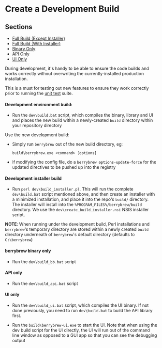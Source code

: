 # Create a Development Build

## Sections

- [Full Build (Except Installer)](#development-environment-build)
- [Full Build (With Installer)](#development-installer-build)
- [Binary Only](#berrybrew-binary-only)
- [API Only](#api-only)
- [UI Only](#ui-only)

During development, it's handy to be able to ensure the code builds and works
correctly without overwriting the currently-installed production installation.

This is a must for testing out new features to ensure they work correctly prior
to running the [unit test](Unit%20Testing.md) suite.

#### Development environment build:

- Run the `dev\build.bat` script, which compiles the binary, library and UI and
places the new build within a newly-created `build` directory within your
repository directory

Use the new development build:

- Simply run `berrybrew` out of the new build directory, eg:

    `build\berrybrew.exe <command> [options]`

- If modifying the config file, do a `berrybrew options-update-force` for the
updated directives to be pushed up into the registry

#### Development installer build 

- Run `perl dev\build_installer.pl`. This will run the complete `dev\build.bat` script
  mentioned above, and then create an installer with a minimized installation, and
  place it into the repo's `build/` directory. The installer will install into
  the `%PROGRAM_FILES%/berrybrew/build` directory. We use the 
  `dev\create_build_installer.nsi` NSIS installer script.

**NOTE**: When running under the development build, Perl installations and
`berrybrew`'s temporary directory are stored within a newly created `build`
directory underneath of `berrybrew`'s default directory (defaults to
`C:\berrybrew`)

#### berrybrew binary only

- Run the `dev\build_bb.bat` script

#### API only

- Run the `dev\build_api.bat` script

#### UI only

- Run the `dev\build_ui.bat` script, which compiles the UI binary. If not done
  previously, you need to run `dev\build.bat` to build the API library first.

- Run the `build\berrybrew-ui.exe` to start the UI. Note that when using the
  dev build script for the UI directly, the UI will run out of the command line
  window as opposed to a GUI app so that you can see the debugging output
